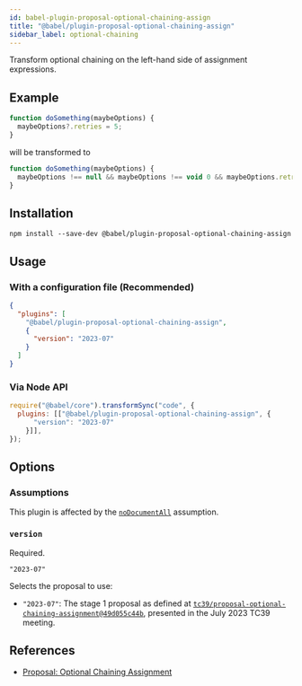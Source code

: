 ```yaml
---
id: babel-plugin-proposal-optional-chaining-assign
title: "@babel/plugin-proposal-optional-chaining-assign"
sidebar_label: optional-chaining
---
```


Transform optional chaining on the left-hand side of assignment expressions.

## Example
```js title="input.js"
function doSomething(maybeOptions) {
  maybeOptions?.retries = 5;
}
```

will be transformed to

```js title="output.js"
function doSomething(maybeOptions) {
  maybeOptions !== null && maybeOptions !== void 0 && maybeOptions.retries = 5;
}
```

## Installation

```shell npm2yarn
npm install --save-dev @babel/plugin-proposal-optional-chaining-assign
```

## Usage

### With a configuration file (Recommended)

```json title="babel.config.json"
{
  "plugins": [
    "@babel/plugin-proposal-optional-chaining-assign",
    {
      "version": "2023-07"
    }
  ]
}
```

### Via Node API

```js title="JavaScript"
require("@babel/core").transformSync("code", {
  plugins: [["@babel/plugin-proposal-optional-chaining-assign", {
      "version": "2023-07"
    }]],
});
```

## Options

### Assumptions

This plugin is affected by the [`noDocumentAll`](https://babeljs.io/docs/assumptions#nodocumentall) assumption.

### `version`

Required.

`"2023-07"`

Selects the proposal to use:

- `"2023-07"`: The stage 1 proposal as defined at [`tc39/proposal-optional-chaining-assignment@49d055c44b`](https://github.com/tc39/proposal-optional-chaining-assignment/commit/e7b48795b66a8196b1abcab2e52e2049d055c44b), presented in the July 2023 TC39 meeting.

## References

- [Proposal: Optional Chaining Assignment](https://github.com/tc39/proposal-optional-chaining-assignment)
